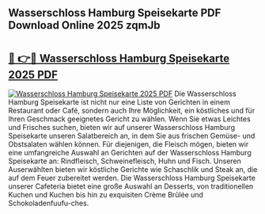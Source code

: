 ## Wasserschloss Hamburg Speisekarte PDF Download Online 2025 zqmJb

# <h2><a href="http://gca444z.nevu.top/?p=Wasserschloss+Hamburg+Speisekarte">🔗 👉🔴 Wasserschloss Hamburg Speisekarte 2025 PDF</a></h2>

[![Wasserschloss Hamburg Speisekarte 2025 PDF](https://i.imgur.com/dBaPXMq.png)](http://gca444z.nevu.top/?p=Wasserschloss+Hamburg+Speisekarte)
Die Wasserschloss Hamburg Speisekarte ist nicht nur eine Liste von Gerichten in einem Restaurant oder Café, sondern auch Ihre Möglichkeit, ein köstliches und für Ihren Geschmack geeignetes Gericht zu wählen. Wenn Sie etwas Leichtes und Frisches suchen, bieten wir auf unserer Wasserschloss Hamburg Speisekarte unseren Salatbereich an, in dem Sie aus frischen Gemüse- und Obstsalaten wählen können. Für diejenigen, die Fleisch mögen, bieten wir eine umfangreiche Auswahl an Gerichten auf der Wasserschloss Hamburg Speisekarte an: Rindfleisch, Schweinefleisch, Huhn und Fisch. Unseren Auserwählten bieten wir köstliche Gerichte wie Schaschlik und Steak an, die auf dem Feuer zubereitet werden. Die Wasserschloss Hamburg Speisekarte unserer Cafeteria bietet eine große Auswahl an Desserts, von traditionellen Kuchen und Kuchen bis hin zu exquisiten Crème Brûlée und Schokoladenfuufu-ches.
